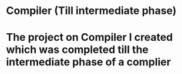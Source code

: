# Compiler (Till intermediate phase)
# The project on Compiler I created which was completed till the intermediate phase of a complier
